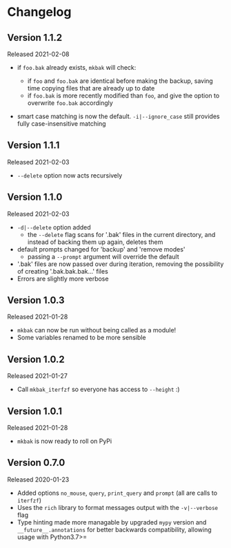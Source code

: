 # Changelog

## Version 1.1.2

Released 2021-02-08

- if `foo.bak` already exists, `mkbak` will check:
  - if `foo` and `foo.bak`
are identical before making the backup, saving time copying files that are
already up to date
  - if `foo.bak` is more recently modified than `foo`, and give the option to
overwrite `foo.bak` accordingly

- smart case matching is now the default. `-i|--ignore_case` still provides
fully case-insensitive matching

## Version 1.1.1

Released 2021-02-03

- `--delete` option now acts recursively

## Version 1.1.0

Released 2021-02-03

- `-d|--delete` option added
  - the `--delete` flag scans for '.bak' files in the current directory,
and instead of backing them up again, deletes them
- default prompts changed for 'backup' and 'remove modes'
  - passing a `--prompt` argument will override the default
- '.bak' files are now passed over during iteration, removing the possibility of
creating '.bak.bak.bak...' files
- Errors are slightly more verbose

## Version 1.0.3

Released 2021-01-28

- `mkbak` can now be run without being called as a module!
- Some variables renamed to be more sensible

## Version 1.0.2

Released 2021-01-27

- Call `mkbak_iterfzf` so everyone has access to `--height` :)

## Version 1.0.1

Released 2021-01-28

- `mkbak` is now ready to roll on PyPi

## Version 0.7.0

Released 2020-01-23

- Added options `no_mouse`, `query`, `print_query` and `prompt`
(all are calls to `iterfzf`)
- Uses the `rich` library to format messages output with the `-v|--verbose` flag
- Type hinting made more managable by upgraded `mypy` version and
`__future__.annotations` for better backwards compatibility, allowing usage with
Python3.7>=
